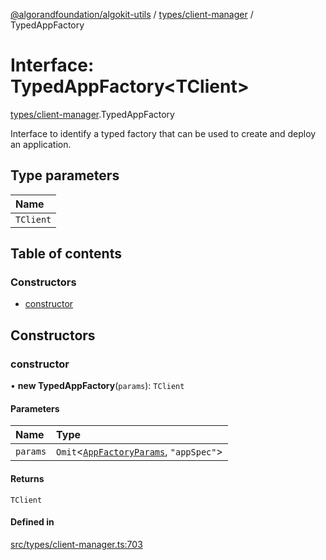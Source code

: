 [@algorandfoundation/algokit-utils](../README.md) / [types/client-manager](../modules/types_client_manager.md) / TypedAppFactory

# Interface: TypedAppFactory\<TClient\>

[types/client-manager](../modules/types_client_manager.md).TypedAppFactory

Interface to identify a typed factory that can be used to create and deploy an application.

## Type parameters

| Name |
| :------ |
| `TClient` |

## Table of contents

### Constructors

- [constructor](types_client_manager.TypedAppFactory.md#constructor)

## Constructors

### constructor

• **new TypedAppFactory**(`params`): `TClient`

#### Parameters

| Name | Type |
| :------ | :------ |
| `params` | `Omit`\<[`AppFactoryParams`](types_app_factory.AppFactoryParams.md), ``"appSpec"``\> |

#### Returns

`TClient`

#### Defined in

[src/types/client-manager.ts:703](https://github.com/lempira/algokit-utils-ts/blob/main/src/types/client-manager.ts#L703)
